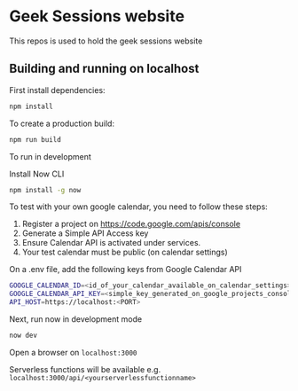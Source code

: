 # Geek Sessions website

This repos is used to hold the geek sessions website

## Building and running on localhost

First install dependencies:

```sh
npm install
```

To create a production build:

```sh
npm run build
```

To run in development

Install Now CLI

```sh
npm install -g now
```

To test with your own google calendar, you need to follow these steps:
1) Register a project on https://code.google.com/apis/console
2) Generate a Simple API Access key
3) Ensure Calendar API is activated under services.
4) Your test calendar must be public (on calendar settings)

On a .env file, add the following keys from Google Calendar API
```sh
GOOGLE_CALENDAR_ID=<id_of_your_calendar_available_on_calendar_settings>
GOOGLE_CALENDAR_API_KEY=<simple_key_generated_on_google_projects_console>
API_HOST=https://localhost:<PORT>
```

Next, run now in development mode
```sh
now dev
```

Open a browser on `localhost:3000`

Serverless functions will be available e.g. `localhost:3000/api/<yourserverlessfunctionname>`